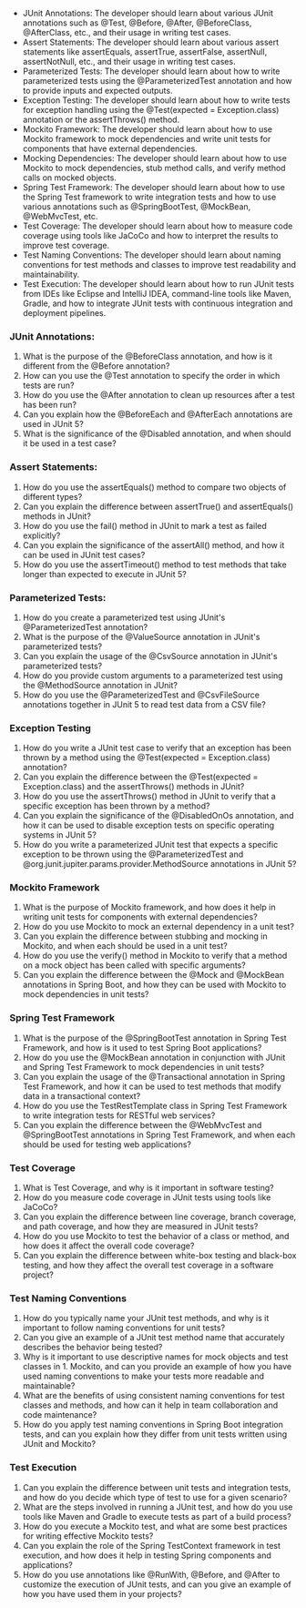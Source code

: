 
- JUnit Annotations: The developer should learn about various JUnit annotations such as @Test, @Before, @After, @BeforeClass, @AfterClass, etc., and their usage in writing test cases.
- Assert Statements: The developer should learn about various assert statements like assertEquals, assertTrue, assertFalse, assertNull, assertNotNull, etc., and their usage in writing test cases.
- Parameterized Tests: The developer should learn about how to write parameterized tests using the @ParameterizedTest annotation and how to provide inputs and expected outputs.
- Exception Testing: The developer should learn about how to write tests for exception handling using the @Test(expected = Exception.class) annotation or the assertThrows() method.
- Mockito Framework: The developer should learn about how to use Mockito framework to mock dependencies and write unit tests for components that have external dependencies.
-  Mocking Dependencies: The developer should learn about how to use Mockito to mock dependencies, stub method calls, and verify method calls on mocked objects.
-  Spring Test Framework: The developer should learn about how to use the Spring Test framework to write integration tests and how to use various annotations such as @SpringBootTest, @MockBean, @WebMvcTest, etc.
-  Test Coverage: The developer should learn about how to measure code coverage using tools like JaCoCo and how to interpret the results to improve test coverage.
-  Test Naming Conventions: The developer should learn about naming conventions for test methods and classes to improve test readability and maintainability.
-  Test Execution: The developer should learn about how to run JUnit tests from IDEs like Eclipse and IntelliJ IDEA, command-line tools like Maven, Gradle, and how to integrate JUnit tests with continuous integration and deployment pipelines.



###  JUnit Annotations:
1. What is the purpose of the @BeforeClass annotation, and how is it different from the @Before annotation?
1. How can you use the @Test annotation to specify the order in which tests are run?
1. How do you use the @After annotation to clean up resources after a test has been run?
1. Can you explain how the @BeforeEach and @AfterEach annotations are used in JUnit 5?
1. What is the significance of the @Disabled annotation, and when should it be used in a test case?


### Assert Statements:
1. How do you use the assertEquals() method to compare two objects of different types?
1. Can you explain the difference between assertTrue() and assertEquals() methods in JUnit?
1. How do you use the fail() method in JUnit to mark a test as failed explicitly?
1. Can you explain the significance of the assertAll() method, and how it can be used in JUnit test cases?
1. How do you use the assertTimeout() method to test methods that take longer than expected to execute in JUnit 5?

### Parameterized Tests:
1. How do you create a parameterized test using JUnit's @ParameterizedTest annotation?
1. What is the purpose of the @ValueSource annotation in JUnit's parameterized tests?
1. Can you explain the usage of the @CsvSource annotation in JUnit's parameterized tests?
1. How do you provide custom arguments to a parameterized test using the @MethodSource annotation in JUnit?
1. How do you use the @ParameterizedTest and @CsvFileSource annotations together in JUnit 5 to read test data from a CSV file?


### Exception Testing
1. How do you write a JUnit test case to verify that an exception has been thrown by a method using the @Test(expected = Exception.class) annotation?
1. Can you explain the difference between the @Test(expected = Exception.class) and the assertThrows() methods in JUnit?
1. How do you use the assertThrows() method in JUnit to verify that a specific exception has been thrown by a method?
1. Can you explain the significance of the @DisabledOnOs annotation, and how it can be used to disable exception tests on specific operating systems in JUnit 5?
1. How do you write a parameterized JUnit test that expects a specific exception to be thrown using the @ParameterizedTest and @org.junit.jupiter.params.provider.MethodSource annotations in JUnit 5?

###  Mockito Framework
1. What is the purpose of Mockito framework, and how does it help in writing unit tests for components with external dependencies?
1. How do you use Mockito to mock an external dependency in a unit test?
1. Can you explain the difference between stubbing and mocking in Mockito, and when each should be used in a unit test?
1. How do you use the verify() method in Mockito to verify that a method on a mock object has been called with specific arguments?
1. Can you explain the difference between the @Mock and @MockBean annotations in Spring Boot, and how they can be used with Mockito to mock dependencies in unit tests?

###  Spring Test Framework
1. What is the purpose of the @SpringBootTest annotation in Spring Test Framework, and how is it used to test Spring Boot applications?
1. How do you use the @MockBean annotation in conjunction with JUnit and Spring Test Framework to mock dependencies in unit tests?
1. Can you explain the usage of the @Transactional annotation in Spring Test Framework, and how it can be used to test methods that modify data in a transactional context?
1. How do you use the TestRestTemplate class in Spring Test Framework to write integration tests for RESTful web services?
1. Can you explain the difference between the @WebMvcTest and @SpringBootTest annotations in Spring Test Framework, and when each should be used for testing web applications?

###  Test Coverage
1. What is Test Coverage, and why is it important in software testing?
1. How do you measure code coverage in JUnit tests using tools like JaCoCo?
1. Can you explain the difference between line coverage, branch coverage, and path coverage, and how they are measured in JUnit tests?
1. How do you use Mockito to test the behavior of a class or method, and how does it affect the overall code coverage?
1. Can you explain the difference between white-box testing and black-box testing, and how they affect the overall test coverage in a software project?

###  Test Naming Conventions
1. How do you typically name your JUnit test methods, and why is it important to follow naming conventions for unit tests?
1. Can you give an example of a JUnit test method name that accurately describes the behavior being tested?
1. Why is it important to use descriptive names for mock objects and test classes in 1. Mockito, and can you provide an example of how you have used naming conventions to make your tests more readable and maintainable?
1. What are the benefits of using consistent naming conventions for test classes and methods, and how can it help in team collaboration and code maintenance?
1. How do you apply test naming conventions in Spring Boot integration tests, and can you explain how they differ from unit tests written using JUnit and Mockito?

###  Test Execution
1. Can you explain the difference between unit tests and integration tests, and how do you decide which type of test to use for a given scenario?
1. What are the steps involved in running a JUnit test, and how do you use tools like Maven and Gradle to execute tests as part of a build process?
1. How do you execute a Mockito test, and what are some best practices for writing effective Mockito tests?
1. Can you explain the role of the Spring TestContext framework in test execution, and how does it help in testing Spring components and applications?
1. How do you use annotations like @RunWith, @Before, and @After to customize the execution of JUnit tests, and can you give an example of how you have used them in your projects?
